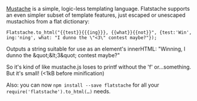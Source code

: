 [Mustache] is a simple, logic-less templating language. Flatstache supports an even simpler subset of template features, just escaped or unescaped mustachios from a flat dictionary:

	Flatstache.to_html("{{test}}{{{ing}}}, {{what}}{{not}}", {test:'Win', ing:'ning', what: "I dunno the \"<3\" contest maybe?"});

Outputs a string suitable for use as an element's innerHTML: "Winning, I dunno the &amp;quot;&amp;lt;3&amp;quot; contest maybe?"

So it's kind of like mustache.js loses to printf without the 'f' or...something. But it's small! (<1kB before minification)

Also: you can now `npm install --save flatstache` for all your `require('flatstache').to_html(…)` needs.

[Mustache]: http://mustache.github.com/